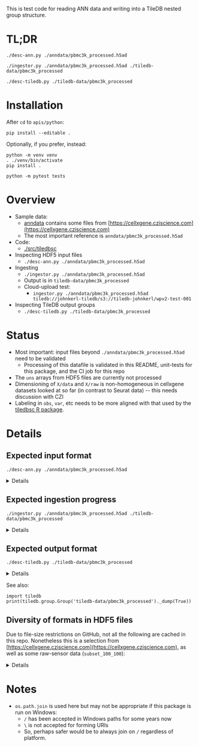This is test code for reading ANN data and writing into a TileDB nested group structure.

# TL;DR

```
./desc-ann.py ./anndata/pbmc3k_processed.h5ad

./ingestor.py ./anndata/pbmc3k_processed.h5ad ./tiledb-data/pbmc3k_processed

./desc-tiledb.py ./tiledb-data/pbmc3k_processed
```

# Installation

After `cd` to `apis/python`:

```
pip install --editable .
```

Optionally, if you prefer, instead:

```
python -m venv venv
. ./venv/bin/activate
pip install .
```

```
python -m pytest tests
```

# Overview

* Sample data:
  * [anndata](./anndata) contains some files from [https://cellxgene.cziscience.com](https://cellxgene.cziscience.com)
  * The most important reference is `anndata/pbmc3k_processed.h5ad`
* Code:
  * [./src/tiledbsc](./src/tiledbsc)
* Inspecting HDF5 input files
  * `./desc-ann.py ./anndata/pbmc3k_processed.h5ad`
* Ingesting
  * `./ingestor.py ./anndata/pbmc3k_processed.h5ad`
  * Output is in `tiledb-data/pbmc3k_processed`
  * Cloud-upload test:
    * `ingestor.py ./anndata/pbmc3k_processed.h5ad tiledb://johnkerl-tiledb/s3://tiledb-johnkerl/wpv2-test-001`
* Inspecting TileDB output groups
  * `./desc-tiledb.py ./tiledb-data/pbmc3k_processed`

# Status

* Most important: input files beyond `./anndata/pbmc3k_processed.h5ad` need to be validated
  * Processing of this datafile is validated in this README, unit-tests for this package, and the CI job for this repo
* The `uns` arrays from HDF5 files are currently not processed
* Dimensioning of `X/data` and `X/raw` is non-homogeneous in cellxgene datasets looked at so far (in contrast to Seurat data) -- this needs discussion with CZI
* Labeling in `obs`, `var`, etc needs to be more aligned with that used by the [tiledbsc R package](https://github.com/TileDB-Inc/tiledbsc).

# Details

## Expected input format

`./desc-ann.py ./anndata/pbmc3k_processed.h5ad`

<details>

```
================================================================ ./anndata/pbmc3k_processed.h5ad
ANNDATA SUMMARY:
AnnData object with n_obs × n_vars = 2638 × 1838
    obs: 'n_genes', 'percent_mito', 'n_counts', 'louvain'
    var: 'n_cells'
    uns: 'draw_graph', 'louvain', 'louvain_colors', 'neighbors', 'pca', 'rank_genes_groups'
    obsm: 'X_pca', 'X_tsne', 'X_umap', 'X_draw_graph_fr'
    varm: 'PCs'
    obsp: 'distances', 'connectivities'
X IS A    <class 'numpy.ndarray'>
  X SHAPE   (2638, 1838)
  OBS  LEN  2638
  VAR  LEN  1838
RAW X IS A    <class 'scipy.sparse._csr.csr_matrix'>
  X SHAPE   (2638, 13714)
OBS IS A <class 'pandas.core.frame.DataFrame'>
  OBS  KEYS ['n_genes', 'percent_mito', 'n_counts', 'louvain']
VAR IS A <class 'pandas.core.frame.DataFrame'>
  VAR  KEYS ['n_cells']
OBSM KEYS ['X_pca', 'X_tsne', 'X_umap', 'X_draw_graph_fr']
  OBSM X_pca IS A <class 'numpy.ndarray'>
  OBSM X_tsne IS A <class 'numpy.ndarray'>
  OBSM X_umap IS A <class 'numpy.ndarray'>
  OBSM X_draw_graph_fr IS A <class 'numpy.ndarray'>
VARM KEYS ['PCs']
  VARM PCs IS A <class 'numpy.ndarray'>
OBSP KEYS ['distances', 'connectivities']
  OBSP distances IS A <class 'scipy.sparse.csr.csr_matrix'>
  OBSP connectivities IS A <class 'scipy.sparse.csr.csr_matrix'>
VARP KEYS []
```

See also:

```
h5ls     anndata/pbmc3k_processed.h5ad
h5ls -r  anndata/pbmc3k_processed.h5ad
h5ls -vr anndata/pbmc3k_processed.h5ad
```

</details>

## Expected ingestion progress

`./ingestor.py ./anndata/pbmc3k_processed.h5ad ./tiledb-data/pbmc3k_processed`

<details>

```
START  SCGroup.from_h5ad ./anndata/pbmc3k_processed.h5ad -> ./tiledb-data/pbmc3k_processed
  START  READING ./anndata/pbmc3k_processed.h5ad
  FINISH READING ./anndata/pbmc3k_processed.h5ad
  START  DECATEGORICALIZING
  FINISH DECATEGORICALIZING
  START  WRITING ./tiledb-data/pbmc3k_processed
    START  WRITING ./tiledb-data/pbmc3k_processed/X/data
    FINISH WRITING ./tiledb-data/pbmc3k_processed/X/data
    START  WRITING ./tiledb-data/pbmc3k_processed/X/raw
    FINISH WRITING ./tiledb-data/pbmc3k_processed/X/raw
    START  WRITING ./tiledb-data/pbmc3k_processed/obs
    FINISH WRITING ./tiledb-data/pbmc3k_processed/obs
    START  WRITING ./tiledb-data/pbmc3k_processed/var
    FINISH WRITING ./tiledb-data/pbmc3k_processed/var
    START  WRITING ./tiledb-data/pbmc3k_processed/obsm/X_pca
    FINISH WRITING ./tiledb-data/pbmc3k_processed/obsm/X_pca
    START  WRITING ./tiledb-data/pbmc3k_processed/obsm/X_tsne
    FINISH WRITING ./tiledb-data/pbmc3k_processed/obsm/X_tsne
    START  WRITING ./tiledb-data/pbmc3k_processed/obsm/X_umap
    FINISH WRITING ./tiledb-data/pbmc3k_processed/obsm/X_umap
    START  WRITING ./tiledb-data/pbmc3k_processed/obsm/X_draw_graph_fr
    FINISH WRITING ./tiledb-data/pbmc3k_processed/obsm/X_draw_graph_fr
    START  WRITING ./tiledb-data/pbmc3k_processed/varm/PCs
    FINISH WRITING ./tiledb-data/pbmc3k_processed/varm/PCs
    START  WRITING ./tiledb-data/pbmc3k_processed/obsp/distances
    FINISH WRITING ./tiledb-data/pbmc3k_processed/obsp/distances
    START  WRITING ./tiledb-data/pbmc3k_processed/obsp/connectivities
    FINISH WRITING ./tiledb-data/pbmc3k_processed/obsp/connectivities
  FINISH WRITING ./tiledb-data/pbmc3k_processed
FINISH SCGroup.from_h5ad ./anndata/pbmc3k_processed.h5ad -> ./tiledb-data/pbmc3k_processed
```

</details>

## Expected output format

`./desc-tiledb.py ./tiledb-data/pbmc3k_processed`

<details>

```
================================================================
X/data:
keys ['data', 'obs_id', 'var_id']
OrderedDict([('data', array([-0.13904382, -0.0708308 , -0.54010755, ..., -0.30667225,
       -0.15601887,  3.3442626 ])), ('obs_id', array([b'AAACATACAACCAC-1', b'AAACATACAACCAC-1', b'AAACATACAACCAC-1', ...,
       b'TTTGCATGCCTCAC-1', b'TTTGCATGCCTCAC-1', b'TTTGCATGCCTCAC-1'],
      dtype=object)), ('var_id', array([b'AAGAB', b'AAR2', b'AATF', ..., b'ZUFSP', b'ZWINT', b'ZYX'],
      dtype=object))])
ArraySchema(
  domain=Domain(*[
    Dim(name='obs_id', domain=(None, None), tile=None, dtype='|S0', var=True),
    Dim(name='var_id', domain=(None, None), tile=None, dtype='|S0', var=True),
  ]),
  attrs=[
    Attr(name='data', dtype='float64', var=False, nullable=False),
  ],
  cell_order='row-major',
  tile_order='row-major',
  capacity=10000,
  sparse=True,
  allows_duplicates=False,
)

X/raw:
keys ['raw', 'obs_id', 'var_id']
OrderedDict([('raw', array([0.        , 0.        , 1.60943794, ..., 0.        , 0.        ,
       0.        ])), ('obs_id', array([b'AAACATACAACCAC-1', b'AAACATTGAGCTAC-1', b'AAACATTGATCAGC-1', ...,
       b'TTTGCATGAGAGGC-1', b'TTTGCATGCCTCAC-1', b'TTTGCATGCCTCAC-1'],
      dtype=object)), ('var_id', array([b'7SK-2', b'7SK-2', b'7SK-2', ..., b'hsa-mir-8072',
       b'hsa-mir-1199', b'hsa-mir-8072'], dtype=object))])
ArraySchema(
  domain=Domain(*[
    Dim(name='obs_id', domain=(None, None), tile=None, dtype='|S0', var=True),
    Dim(name='var_id', domain=(None, None), tile=None, dtype='|S0', var=True),
  ]),
  attrs=[
    Attr(name='raw', dtype='float64', var=False, nullable=False),
  ],
  cell_order='row-major',
  tile_order='row-major',
  capacity=10000,
  sparse=True,
  allows_duplicates=False,
)

----------------------------------------------------------------
obs:
keys ['n_genes', 'percent_mito', 'n_counts', 'louvain', 'index']
ArraySchema(
  domain=Domain(*[
    Dim(name='index', domain=(None, None), tile=None, dtype='|S0', var=True, filters=FilterList([ZstdFilter(level=-1), ])),
  ]),
  attrs=[
    Attr(name='n_genes', dtype='int64', var=False, nullable=False, filters=FilterList([ZstdFilter(level=-1), ])),
    Attr(name='percent_mito', dtype='float32', var=False, nullable=False, filters=FilterList([ZstdFilter(level=-1), ])),
    Attr(name='n_counts', dtype='float32', var=False, nullable=False, filters=FilterList([ZstdFilter(level=-1), ])),
    Attr(name='louvain', dtype='<U0', var=True, nullable=False, filters=FilterList([ZstdFilter(level=-1), ])),
  ],
  cell_order='row-major',
  tile_order='row-major',
  capacity=10000,
  sparse=True,
  allows_duplicates=False,
)

----------------------------------------------------------------
var:
keys ['n_cells', 'index']
ArraySchema(
  domain=Domain(*[
    Dim(name='index', domain=(None, None), tile=None, dtype='|S0', var=True, filters=FilterList([ZstdFilter(level=-1), ])),
  ]),
  attrs=[
    Attr(name='n_cells', dtype='int64', var=False, nullable=False, filters=FilterList([ZstdFilter(level=-1), ])),
  ],
  cell_order='row-major',
  tile_order='row-major',
  capacity=10000,
  sparse=True,
  allows_duplicates=False,
)


----------------------------------------------------------------
obsm:
   file:///Users/johnkerl/git/johnkerl/TileDB-SingleCell/util/tiledb-data/pbmc3k_processed/obsm/X_umap (2638, 2)
ArraySchema(
  domain=Domain(*[
    Dim(name='__dim_0', domain=(0, 2637), tile=2638, dtype='uint64'),
    Dim(name='__dim_1', domain=(0, 1), tile=2, dtype='uint64'),
  ]),
  attrs=[
    Attr(name='', dtype='float64', var=False, nullable=False),
  ],
  cell_order='row-major',
  tile_order='row-major',
  capacity=10000,
  sparse=False,
)

   file:///Users/johnkerl/git/johnkerl/TileDB-SingleCell/util/tiledb-data/pbmc3k_processed/obsm/X_tsne (2638, 2)
ArraySchema(
  domain=Domain(*[
    Dim(name='__dim_0', domain=(0, 2637), tile=2638, dtype='uint64'),
    Dim(name='__dim_1', domain=(0, 1), tile=2, dtype='uint64'),
  ]),
  attrs=[
    Attr(name='', dtype='float64', var=False, nullable=False),
  ],
  cell_order='row-major',
  tile_order='row-major',
  capacity=10000,
  sparse=False,
)

   file:///Users/johnkerl/git/johnkerl/TileDB-SingleCell/util/tiledb-data/pbmc3k_processed/obsm/X_draw_graph_fr (2638, 2)
ArraySchema(
  domain=Domain(*[
    Dim(name='__dim_0', domain=(0, 2637), tile=2638, dtype='uint64'),
    Dim(name='__dim_1', domain=(0, 1), tile=2, dtype='uint64'),
  ]),
  attrs=[
    Attr(name='', dtype='float64', var=False, nullable=False),
  ],
  cell_order='row-major',
  tile_order='row-major',
  capacity=10000,
  sparse=False,
)

   file:///Users/johnkerl/git/johnkerl/TileDB-SingleCell/util/tiledb-data/pbmc3k_processed/obsm/X_pca (2638, 50)
ArraySchema(
  domain=Domain(*[
    Dim(name='__dim_0', domain=(0, 2637), tile=2638, dtype='uint64'),
    Dim(name='__dim_1', domain=(0, 49), tile=50, dtype='uint64'),
  ]),
  attrs=[
    Attr(name='', dtype='float32', var=False, nullable=False),
  ],
  cell_order='row-major',
  tile_order='row-major',
  capacity=10000,
  sparse=False,
)


----------------------------------------------------------------
varm:
   file:///Users/johnkerl/git/johnkerl/TileDB-SingleCell/util/tiledb-data/pbmc3k_processed/varm/PCs (1838, 50)
ArraySchema(
  domain=Domain(*[
    Dim(name='__dim_0', domain=(0, 1837), tile=1838, dtype='uint64'),
    Dim(name='__dim_1', domain=(0, 49), tile=50, dtype='uint64'),
  ]),
  attrs=[
    Attr(name='', dtype='float32', var=False, nullable=False),
  ],
  cell_order='row-major',
  tile_order='row-major',
  capacity=10000,
  sparse=False,
)


----------------------------------------------------------------
obsp:
   file:///Users/johnkerl/git/johnkerl/TileDB-SingleCell/util/tiledb-data/pbmc3k_processed/obsp/connectivities (2638, 2638)
ArraySchema(
  domain=Domain(*[
    Dim(name='__dim_0', domain=(0, 2637), tile=2638, dtype='uint64'),
    Dim(name='__dim_1', domain=(0, 2637), tile=2638, dtype='uint64'),
  ]),
  attrs=[
    Attr(name='', dtype='float64', var=False, nullable=False),
  ],
  cell_order='row-major',
  tile_order='row-major',
  capacity=10000,
  sparse=False,
)

   file:///Users/johnkerl/git/johnkerl/TileDB-SingleCell/util/tiledb-data/pbmc3k_processed/obsp/distances (2638, 2638)
ArraySchema(
  domain=Domain(*[
    Dim(name='__dim_0', domain=(0, 2637), tile=2638, dtype='uint64'),
    Dim(name='__dim_1', domain=(0, 2637), tile=2638, dtype='uint64'),
  ]),
  attrs=[
    Attr(name='', dtype='float64', var=False, nullable=False),
  ],
  cell_order='row-major',
  tile_order='row-major',
  capacity=10000,
  sparse=False,
)

```

</details>

See also:

```
import tiledb
print(tiledb.group.Group('tiledb-data/pbmc3k_processed')._dump(True))
```

## Diversity of formats in HDF5 files

Due to file-size restrictions on GitHub, not all the following are cached in this repo.
Nonetheless this is a selection from
[https://cellxgene.cziscience.com](https://cellxgene.cziscience.com), as well as some
raw-sensor data (`subset_100_100`):

<details>

```
for x in $(ls -Sr ~/ann/*.h5ad); do
  echo ================================================== $x
   ./desc-ann.py $x | grep IS.A
done
```

```
================================================== /Users/johnkerl/ann/subset_100_100.h5ad
X IS A    <class 'scipy.sparse._csr.csr_matrix'>
OBS IS A <class 'pandas.core.frame.DataFrame'>
VAR IS A <class 'pandas.core.frame.DataFrame'>
================================================== /Users/johnkerl/ann/pbmc3k_processed.h5ad
X IS A    <class 'numpy.ndarray'>
OBS IS A <class 'pandas.core.frame.DataFrame'>
VAR IS A <class 'pandas.core.frame.DataFrame'>
  OBSM X_pca IS A <class 'numpy.ndarray'>
  OBSM X_tsne IS A <class 'numpy.ndarray'>
  OBSM X_umap IS A <class 'numpy.ndarray'>
  OBSM X_draw_graph_fr IS A <class 'numpy.ndarray'>
  VARM PCs IS A <class 'numpy.ndarray'>
  OBSP distances IS A <class 'scipy.sparse._csr.csr_matrix'>
  OBSP connectivities IS A <class 'scipy.sparse._csr.csr_matrix'>
================================================== /Users/johnkerl/ann/local3.h5ad
X IS A    <class 'scipy.sparse._csr.csr_matrix'>
OBS IS A <class 'pandas.core.frame.DataFrame'>
VAR IS A <class 'pandas.core.frame.DataFrame'>
  OBSM X_umap IS A <class 'numpy.ndarray'>
================================================== /Users/johnkerl/ann/human-kidney-tumors-wilms.h5ad
X IS A    <class 'scipy.sparse._csr.csr_matrix'>
OBS IS A <class 'pandas.core.frame.DataFrame'>
VAR IS A <class 'pandas.core.frame.DataFrame'>
  OBSM X_pca IS A <class 'numpy.ndarray'>
  OBSM X_umap IS A <class 'numpy.ndarray'>
================================================== /Users/johnkerl/ann/longitudinal-profiling-49.h5ad
X IS A    <class 'scipy.sparse._csr.csr_matrix'>
OBS IS A <class 'pandas.core.frame.DataFrame'>
VAR IS A <class 'pandas.core.frame.DataFrame'>
  OBSM X_umap IS A <class 'numpy.ndarray'>
================================================== /Users/johnkerl/ann/single-cell-transcriptomes.h5ad
X IS A    <class 'scipy.sparse._csr.csr_matrix'>
OBS IS A <class 'pandas.core.frame.DataFrame'>
VAR IS A <class 'pandas.core.frame.DataFrame'>
  OBSM X_pca IS A <class 'numpy.ndarray'>
  OBSM X_umap IS A <class 'numpy.ndarray'>
================================================== /Users/johnkerl/ann/vieira19_Alveoli_and_parenchyma_anonymised.processed.h5ad
X IS A    <class 'scipy.sparse._csc.csc_matrix'>
OBS IS A <class 'pandas.core.frame.DataFrame'>
VAR IS A <class 'pandas.core.frame.DataFrame'>
  OBSM X_umap_hm IS A <class 'numpy.ndarray'>
  VARM PCs IS A <class 'numpy.ndarray'>
================================================== /Users/johnkerl/ann/local2.h5ad
X IS A    <class 'scipy.sparse._csr.csr_matrix'>
OBS IS A <class 'pandas.core.frame.DataFrame'>
VAR IS A <class 'pandas.core.frame.DataFrame'>
  OBSM X_umap IS A <class 'numpy.ndarray'>
================================================== /Users/johnkerl/ann/acute-covid19-cohort.h5ad
X IS A    <class 'scipy.sparse._csr.csr_matrix'>
OBS IS A <class 'pandas.core.frame.DataFrame'>
VAR IS A <class 'pandas.core.frame.DataFrame'>
  OBSM X_umap IS A <class 'numpy.ndarray'>
================================================== /Users/johnkerl/ann/autoimmunity-pbmcs.h5ad
X IS A    <class 'scipy.sparse._csr.csr_matrix'>
OBS IS A <class 'pandas.core.frame.DataFrame'>
VAR IS A <class 'pandas.core.frame.DataFrame'>
  OBSM X_umap IS A <class 'numpy.ndarray'>
```

See also:

```
for x in ~/ann/*.h5ad; do
  echo ================================================ $x
  h5ls $x
done
```

</details>

# Notes

* `os.path.join` is used here but may not be appropriate if this package is run on Windows:
  * `/` has been accepted in Windows paths for some years now
  * `\` is not accepted for forming URIs
  * So, perhaps safer would be to always join on `/` regardless of platform.
